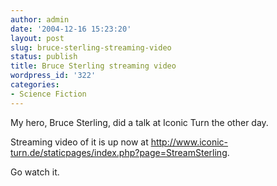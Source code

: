 ```yaml
---
author: admin
date: '2004-12-16 15:23:20'
layout: post
slug: bruce-sterling-streaming-video
status: publish
title: Bruce Sterling streaming video
wordpress_id: '322'
categories:
- Science Fiction
---
```

My hero, Bruce Sterling, did a talk at Iconic Turn the other day.

Streaming video of it is up now at <a href="http://www.iconic-turn.de/staticpages/index.php?page=StreamSterling">http://www.iconic-turn.de/staticpages/index.php?page=StreamSterling</a>.

Go watch it.
